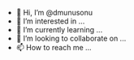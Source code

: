 - 👋 Hi, I’m @dmunusonu
- 👀 I’m interested in ...
- 🌱 I’m currently learning ...
- 💞️ I’m looking to collaborate on ...
- 📫 How to reach me ...

<!---
dmunusonu/dmunusonu is a ✨ special ✨ repository because its `README.md` (this file) appears on your GitHub profile.
You can click the Preview link to take a look at your changes.
--->
